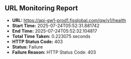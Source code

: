 ## URL Monitoring Report

- **URL:** https://api-gw1-prod1.fisglobal.com/gw/v1/health
- **Start Time:** 2025-07-24T05:52:31.881742
- **End Time:** 2025-07-24T05:52:32.104817
- **Total Time Taken:** 0.223075 seconds
- **HTTP Status Code:** 403
- **Status:** Failure
- **Failure Reason:** HTTP Status Code: 403
